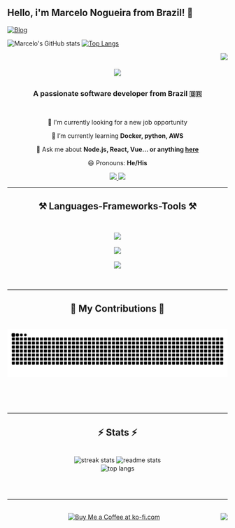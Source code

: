 ## Hello, i'm Marcelo Nogueira from Brazil! 👋

[![Blog](https://img.shields.io/badge/LinkedIn-0077B5?style=for-the-badge&logo=linkedin&logoColor=black)](https://www.linkedin.com/in/marcelo-nogueira-silva/)





<!--
**locemarn/locemarn** is a ✨ _special_ ✨ repository because its `README.md` (this file) appears on your GitHub profile.

Here are some ideas to get you started:

- 🔭 I’m currently working on ...
- 🌱 I’m currently learning ...
- 👯 I’m looking to collaborate on ...
- 🤔 I’m looking for help with ...
- 💬 Ask me about ...
- 📫 How to reach me: ...
- 😄 Pronouns: ...
- ⚡ Fun fact: ...
-->
![Marcelo's GitHub stats](https://github-readme-stats.vercel.app/api?username=locemarn&show_icons=true&theme=radical)
[![Top Langs](https://github-readme-stats.vercel.app/api/top-langs/?username=locemarn&layout=donut&theme=radical)](https://github.com/locemarn/github-readme-st)


<img align="right" src="https://visitor-badge.laobi.icu/badge?page_id=salesp07.salesp07" />

<h1 align="center">
    <img src="https://readme-typing-svg.herokuapp.com/?font=Righteous&size=35&center=true&vCenter=true&width=500&height=70&duration=4000&lines=Hi+There!+👋;+I'm+Marcelo+Nogueira!;" />
</h1>

<h3 align="center">A passionate software developer from Brazil 🇧🇷</h3>

<br/>

<div align="center">
 
  🔭 I'm currently looking for a new job opportunity
 
  🌱 I’m currently learning **Docker, python, AWS**

  💬 Ask me about **Node.js, React, Vue... or anything [here](https://github.com/locemarn/locemarn/issues)**

  😄 Pronouns: **He/His**

 </div>
 
<div align="center"> 
  <a href="mailto:marcelon27@gmail.com">
    <img src="https://img.shields.io/badge/Gmail-333333?style=for-the-badge&logo=gmail&logoColor=red" />
  </a>
  <a href="https://www.linkedin.com/in/marcelo-nogueira-silva/" target="_blank">
    <img src="https://img.shields.io/badge/LinkedIn-0077B5?style=for-the-badge&logo=linkedin&logoColor=white" target="_blank" />
  </a>
</div>

 <hr/>
 
<h2 align="center">⚒️ Languages-Frameworks-Tools ⚒️</h2>
<br/>
<div align="center">
  <p>
    <img src="https://skillicons.dev/icons?i=javascript,html,css,sass,react,vue,nextjs,vitest" />
  </p>
  <p>
    <img src="https://skillicons.dev/icons?i=nodejs,jest,nest,express,ts,py,fastapi,sklearn,redis" />
  </p>
  <p>
    <img src="https://skillicons.dev/icons?i=git,docker,anaconda,kafka,rabbitmq,mongodb,postgres,sqlite" />
  </p>
</div>

<br/>
<hr/>

<div align="center">
  <h2>🐍 My Contributions 🐍</h2>
  <br>
  <img alt="snake eating my contributions" src="https://raw.githubusercontent.com/locemarn/locemarn/output/github-contribution-grid-snake.svg" />
  
  <br/><br/><br/>
</div>

<hr/>

<h2 align="center">⚡ Stats ⚡</h2>
<br>
<div align=center>
  <img width=390 src="https://github-readme-streak-stats-salesp07.vercel.app/?user=salesp07&count_private=true&theme=react&border_radius=10" alt="streak stats"/>
  <img width=390 src="https://github-readme-stats-salesp07.vercel.app/api?username=salesp07&count_private=true&show_icons=true&theme=react&rank_icon=github&border_radius=10" alt="readme stats" />
  <br/>
  <img width=325 align="center" src="https://github-readme-stats-salesp07.vercel.app/api/top-langs/?username=salesp07&hide=HTML&langs_count=8&layout=compact&theme=react&border_radius=10&size_weight=0.5&count_weight=0.5&exclude_repo=github-readme-stats" alt="top langs" />
</div>

<br/><br/>

<hr/>

<br/>

<div align="center">
    <img align="right" src="https://visitor-badge.laobi.icu/badge?page_id=locemarn" />
<a href='https://ko-fi.com/V7V4RAK9C' target='_blank'><img height='64' style='border:0px;height:64px;' src='https://storage.ko-fi.com/cdn/kofi1.png?v=3' border='0' alt='Buy Me a Coffee at ko-fi.com' /></a>
</div>

<br/>
